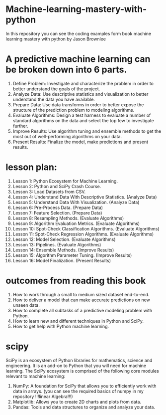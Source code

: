 # Machine-learning-mastery-with-python
In this repository you can see the coding examples form book machine learning mastery with python by Jason Brownlee



# A predictive machine learning can be broken down into 6 parts.
1. Define Problem: Investigate and characterize the problem in order to better understand
the goals of the project.
2. Analyze Data: Use descriptive statistics and visualization to better understand the data
you have available.
3. Prepare Data: Use data transforms in order to better expose the structure of the
prediction problem to modeling algorithms.
4. Evaluate Algorithms: Design a test harness to evaluate a number of standard algorithms
on the data and select the top few to investigate further.
5. Improve Results: Use algorithm tuning and ensemble methods to get the most out of
well-performing algorithms on your data.
6. Present Results: Finalize the model, make predictions and present results.



# lesson plan:
1. Lesson 1: Python Ecosystem for Machine Learning.
2. Lesson 2: Python and SciPy Crash Course.
3. Lesson 3: Load Datasets from CSV.
4. Lesson 4: Understand Data With Descriptive Statistics. (Analyze Data)
5. Lesson 5: Understand Data With Visualization. (Analyze Data)
6. Lesson 6: Pre-Process Data. (Prepare Data)
7. Lesson 7: Feature Selection. (Prepare Data)
8. Lesson 8: Resampling Methods. (Evaluate Algorithms)
9. Lesson 9: Algorithm Evaluation Metrics. (Evaluate Algorithms)
10. Lesson 10: Spot-Check Classification Algorithms. (Evaluate Algorithms)
11. Lesson 11: Spot-Check Regression Algorithms. (Evaluate Algorithms)
12. Lesson 12: Model Selection. (Evaluate Algorithms)
13. Lesson 13: Pipelines. (Evaluate Algorithms)
14. Lesson 14: Ensemble Methods. (Improve Results)
15. Lesson 15: Algorithm Parameter Tuning. (Improve Results)
16. Lesson 16: Model Finalization. (Present Results)



# outcomes from reading this book
1. How to work through a small to medium sized dataset end-to-end.
2. How to deliver a model that can make accurate predictions on new unseen data.
3. How to complete all subtasks of a predictive modeling problem with Python.
4. How to learn new and different techniques in Python and SciPy.
5. How to get help with Python machine learning.

# scipy
SciPy is an ecosystem of Python libraries for mathematics, science and engineering. It is an
add-on to Python that you will need for machine learning. The SciPy ecosystem is comprised of
the following core modules relevant to machine learning:
1. NumPy: A foundation for SciPy that allows you to efficiently work with data in arrays.
        (you can see the required basics of numpy in my repository  !!!linear Algebra!!!)
2. Matplotlib: Allows you to create 2D charts and plots from data.
3. Pandas: Tools and data structures to organize and analyze your data.







